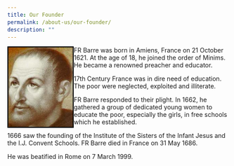 ```yaml
---
title: Our Founder
permalink: /about-us/our-founder/
description: ""
---
```

<img style="width: 30%;" src="/images/of.jpg" align = "left" />
<p>FR Barre was born in Amiens, France on 21 October 1621. At the age of 18, he joined the order of Minims. He became a renowned preacher and educator.</p>
<p>17th Century France was in dire need of education. The poor were neglected, exploited and illiterate.</p>
<p>FR Barre responded to their plight. In 1662, he gathered a group of dedicated young women to educate the poor, especially the girls, in free schools which he established.</p>
<p>1666 saw the founding of the Institute of the Sisters of the Infant Jesus and the I.J. Convent Schools. FR Barre died in France on 31 May 1686.</p>
<p>He was beatified in Rome on 7 March 1999.</p>